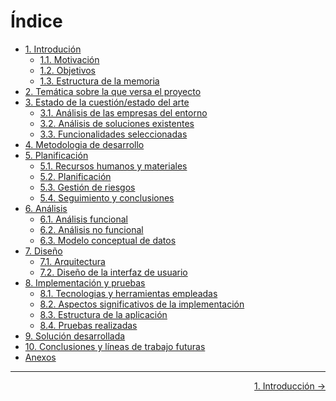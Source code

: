 # Índice

- [1. Introdución](1.introduccion.md)
  - [1.1. Motivación](1.introduccion.md#11-motivación)
  - [1.2. Objetivos](1.introduccion.md#12-objetivos)
  - [1.3. Estructura de la memoria](1.introduccion.md#13-estructura-de-la-memoria)
- [2. Temática sobre la que versa el proyecto](2.tematica.md)
- [3. Estado de la cuestión/estado del arte](3.estado.md)
  - [3.1. Análisis de las empresas del entorno](3.estado.md#31-análisis-de-las-empresas-del-entorno)
  - [3.2. Análisis de soluciones existentes](3.estado.md#32-análisis-de-soluciones-existentes)
  - [3.3. Funcionalidades seleccionadas](3.estado.md#33-funcionalidades-seleccionadas)
- [4. Metodologia de desarrollo](4.metodologia.md)
- [5. Planificación](5.planificacion.md)
  - [5.1. Recursos humanos y materiales](5.planificacion.md#51-recursos-humanos-y-materiales)
  - [5.2. Planificación](5.planificacion.md#52-planificación)
  - [5.3. Gestión de riesgos](5.planificacion.md#53-gestión-de-riesgos)
  - [5.4. Seguimiento y conclusiones](5.planificacion.md#54-seguimiento-y-conclusiones)
- [6. Análisis](6.analisis.md)
  - [6.1. Análisis funcional](6.analisis.md#61-análisis-funcional)
  - [6.2. Análisis no funcional](6.analisis.md#62-análisis-no-funcional)
  - [6.3. Modelo conceptual de datos](6.analisis.md#63-modelo-conceptual-de-datos)
- [7. Diseño](7.diseño.md)
  - [7.1. Arquitectura](7.diseño.md#71-arquitectura)
  - [7.2. Diseño de la interfaz de usuario](7.diseño.md#72-diseño-de-la-interfaz-del-usuario)
- [8. Implementación y pruebas](8.implementacion.md)
  - [8.1. Tecnologias y herramientas empleadas](8.implementacion.md#81-tecnologías-y-herramientas-empleadas)
  - [8.2. Aspectos significativos de la implementación](8.implementacion.md#82-aspectos-significativos-de-la-implementación)
  - [8.3. Estructura de la aplicación](8.implementacion.md#83-estructura-de-la-aplicación)
  - [8.4. Pruebas realizadas](8.implementacion.md#84-pruebas-realizadas)
- [9. Solución desarrollada](9.solucion.md)
- [10. Conclusiones y líneas de trabajo futuras](10.conclusiones.md)
- [Anexos](anexos.md)
  
---

<style>
    .contenedor {
        display:flex;
        justify-content: flex-end; 
        align-items: center;
    }
</style>
<div class="contenedor">
    <a href="1.introduccion.md">1. Introducción →</a>
</div>
